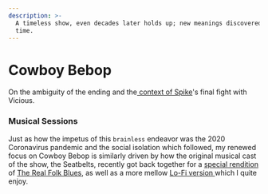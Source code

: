 ```yaml
---
description: >-
  A timeless show, even decades later holds up; new meanings discovered each
  time.
---
```


# Cowboy Bebop

On the ambiguity of the ending and the[ context of Spike](http://bebopattic.weebly.com/between-the-lines.html)'s final fight with Vicious. 

### Musical Sessions

Just as how the impetus of this `brainless` endeavor was the 2020 Coronavirus pandemic and the social isolation which followed, my renewed focus on Cowboy Bebop is similarly driven by how the original musical cast of the show, the Seatbelts, recently got back together for a [special rendition](https://www.youtube.com/watch?v=8GwE0wwMmKE) of [The Real Folk Blues](https://www.youtube.com/watch?v=eyI635o2pmk), as well as a more mellow [Lo-Fi version ](https://www.youtube.com/watch?v=dX8gZubnMjA)which I quite enjoy. 



